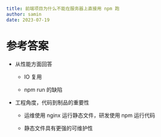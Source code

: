 ```yaml
title: 前端项目为什么不能在服务器上直接用 npm 跑
author: samin
date: 2023-07-19
```

# 参考答案

- 从性能方面回答

  - IO 复用

  - npm run 的缺陷

- 工程角度，代码到制品的重要性

  - 运维使用 nginx 运行静态文件，研发使用 npm 运行代码

  - 静态文件具有更强的可维护性
